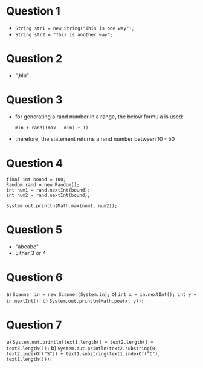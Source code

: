 # Question 1

- `String str1 = new String("This is one way");`
- `String str2 = "This is another way";`

# Question 2

- ",blu"

# Question 3

- for generating a rand number in a range, the below
  formula is used:

    `min + rand((max - min) + 1)`
    
- therefore, the statement returns a rand number
  between 10 - 50

# Question 4

    final int bound = 100;
    Random rand = new Random();
    int num1 = rand.nextInt(bound);
    int num2 = rand.nextInt(bound);
    
    System.out.println(Math.max(num1, num2));

# Question 5

- "abcabc"
- Either 3 or 4

# Question 6

a) `Scanner in = new Scanner(System.in);`
b) `int x = in.nextInt(); int y = in.nextInt();`
c) `System.out.println(Math.pow(x, y));`

# Question 7

a) `System.out.println(text1.length() + text2.length() + text3.length());`
b) `System.out.println(text2.substring(0, text2.indexOf("S")) + text1.substring(text1.indexOf("C"), text1.length()));`
